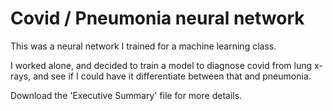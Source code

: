 # Covid / Pneumonia neural network

This was a neural network I trained for a machine learning class. 

I worked alone, and decided to train a model to diagnose covid from lung x-rays, and see if I could have it differentiate between that and pneumonia. 

Download the 'Executive Summary' file for more details.

